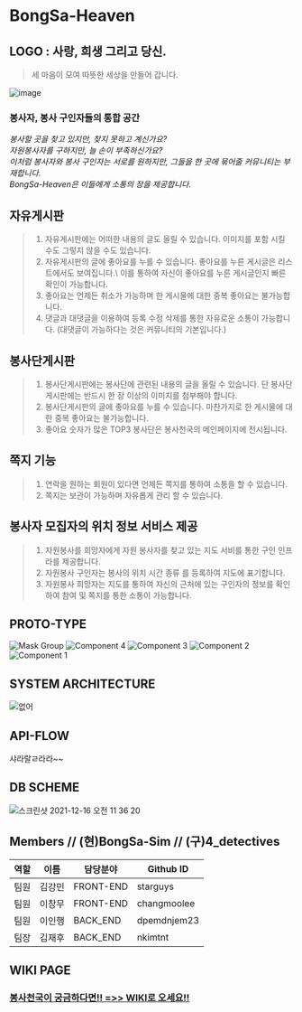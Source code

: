 # BongSa-Heaven

##  LOGO : 사랑, 희생 그리고 당신. 
> 세 마음이 모여 따뜻한 세상을 만들어 갑니다.

![image](https://user-images.githubusercontent.com/84559872/144054147-eb0423cd-cb5a-4432-9fb6-8403f93e8483.png)

### 봉사자, 봉사 구인자들의 통합 공간
_봉사할 곳을 찾고 있지만, 찾지 못하고 계신가요?\
자원봉사자를 구하지만, 늘 손이 부족하신가요?\
이처럼 봉사자와 봉사 구인자는 서로를 원하지만, 그들을 한 곳에 묶어줄 커뮤니티는 부재합니다.\
BongSa-Heaven은 이들에게 소통의 장을 제공합니다._

## 자유게시판
> 1. 자유게시판에는 어떠한 내용의 글도 올릴 수 있습니다. 이미지를 포함 시킬 수도 그렇지 않을 수도 있습니다.
> 2. 자유게시판의 글에 좋아요를 누를 수 있습니다. 좋아요를 누른 게시글은 리스트에서도 보여집니다.\ 이를 통하여 자신이 좋아요를 누른 게시글인지 빠른 확인이 가능합니다.
> 3. 좋아요는 언제든 취소가 가능하며 한 게시물에 대한 중복 좋아요는 불가능합니다.
> 4. 댓글과 대댓글을 이용하여 등록 수정 삭제를 통한 자유로운 소통이 가능합니다. (대댓글이 가능하다는 것은 커뮤니티의 기본입니다.) 

## 봉사단게시판
> 1. 봉사단게시판에는 봉사단에 관련된 내용의 글을 올릴 수 있습니다. 단 봉사단게시판에는 반드시 한 장 이상의 이미지를 첨부해야 합니다.
> 2. 봉사단게시판의 글에 좋아요를 누를 수 있습니다. 마찬가지로 한 게시물에 대한 중복 좋아요는 불가능합니다. 
> 3. 좋아요 숫자가 많은 TOP3 봉사단은 봉사천국의 메인페이지에 전시됩니다.

## 쪽지 기능 
>1. 연락을 원하는 회원이 있다면 언제든 쪽지를 통하여 소통을 할 수 있습니다.
>2. 쪽지는 보관이 가능하며 자유롭게 관리 할 수 있습니다.

## 봉사자 모집자의 위치 정보 서비스 제공
>1. 자원봉사를 희망자에게 자원 봉사자를 찾고 있는 지도 서비를 통한 구인 인프라를 제공합니다.
>2. 자원봉사 구인자는 봉사의 위치 시간 종류 를 등록하여 지도에 표기합니다. 
>3. 자원봉사 희망자는 지도를 통하여 자신의 근처에 있는 구인자의 정보를 확인하여 참여 및 쪽지를 통한 소통이 가능합니다.




## PROTO-TYPE
![Mask Group](https://user-images.githubusercontent.com/83863101/143885559-ce29d6d3-9cbc-406b-9424-a6ef0d29e478.png)
![Component 4](https://user-images.githubusercontent.com/83863101/143885575-6cd45b28-9bf4-4577-8a8a-b6eee64907b2.png)
![Component 3](https://user-images.githubusercontent.com/83863101/143885578-36b355c7-55c3-4325-812c-24401d14cbe2.png)
![Component 2](https://user-images.githubusercontent.com/83863101/143885581-f97f818e-3281-4680-a445-61b4f6bb67f3.png)
![Component 1](https://user-images.githubusercontent.com/83863101/143885588-f294e700-0a5d-4eed-b270-3fca70b6af44.png)




## SYSTEM ARCHITECTURE
![없어](https://media.discordapp.net/attachments/907147754386640903/920917038560575588/7fa0b62e48229900.png?width=1000&height=800)

## API-FLOW
샤라랄ㄹ라라~~

## DB SCHEME
![스크린샷 2021-12-16 오전 11 36 20](https://user-images.githubusercontent.com/83863101/146297641-72c26b3e-184a-4486-9c7f-0c27598bb727.png)



## Members // (현)BongSa-Sim  // (구)4_detectives
역할 | 이름 | 담당분야 | Github ID
--- | --- | ------ | ---------
팀원 | 김강민 | FRONT-END | starguys
팀원 | 이창무 | FRONT-END | changmoolee
팀원 | 이인행 | BACK_END | dpemdnjem23
팀장 | 김재후 | BACK_END | nkimtnt

## WIKI PAGE
### [봉사천국이 궁금하다면!! =>> WIKI로 오세요!!](https://github.com/codestates/BongSa-Heaven/wiki)
